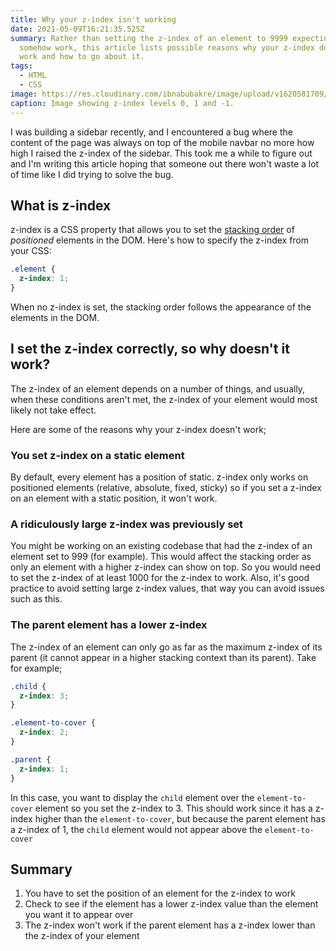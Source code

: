 ```yaml
---
title: Why your z-index isn't working
date: 2021-05-09T16:21:35.525Z
summary: Rather than setting the z-index of an element to 9999 expecting it to
  somehow work, this article lists possible reasons why your z-index doesn't
  work and how to go about it.
tags:
  - HTML
  - CSS
image: https://res.cloudinary.com/ibnabubakre/image/upload/v1620581709/Group_2_3.png
caption: Image showing z-index levels 0, 1 and -1.
---
```

I was building a sidebar recently, and I encountered a bug where the content of the page was always on top of the mobile navbar no more how high I raised the z-index of the sidebar. This took me a while to figure out and I'm writing this article hoping that someone out there won't waste a lot of time like I did trying to solve the bug.

## What is z-index

z-index is a CSS property that allows you to set the [stacking order](https://developer.mozilla.org/en-US/docs/Web/CSS/CSS_Positioning/Understanding_z_index/The_stacking_context) of *positioned* elements in the DOM. Here's how to specify the z-index from your CSS:

```css
.element {
  z-index: 1;
}
```

When no z-index is set, the stacking order follows the appearance 
of the elements in the DOM. 

## I set the z-index correctly, so why doesn't it work?

The z-index of an element depends on a number of things, and usually, when these conditions aren't met, the z-index of your element would most likely not take effect.

Here are some of the reasons why your z-index doesn't work;

### You set z-index on a static element

By default, every element has a position of static. z-index only works on positioned elements (relative, absolute, fixed, sticky) so if you set a z-index on an element with a static position, it won't work.

### A ridiculously large z-index was previously set

You might be working on an existing codebase that had the z-index of an element set to 999 (for example). This would affect the stacking order as only an element with a higher z-index can show on top. So you would need to set the z-index of at least 1000 for the z-index to work. Also, it's good practice to avoid setting large z-index values, that way you can avoid issues such as this.

### The parent element has a lower z-index

The z-index of an element can only go as far as the maximum z-index of its parent (it cannot appear in a higher stacking context than its parent). Take for example;

```css
.child {
  z-index: 3;
}

.element-to-cover {
  z-index: 2;
}

.parent {
  z-index: 1;
}
```

In this case, you want to display the `child` element over the `element-to-cover` element so you set the z-index to 3. This should work since it has a z-index higher than the `element-to-cover`, but because the parent element has a z-index of 1, the `child` element would not appear above the `element-to-cover`

## Summary

1. You have to set the position of an element for the z-index to work
2. Check to see if the element has a lower z-index value than the element you want it to appear over 
3. The z-index won't work if the parent element has a z-index lower than the z-index of your element